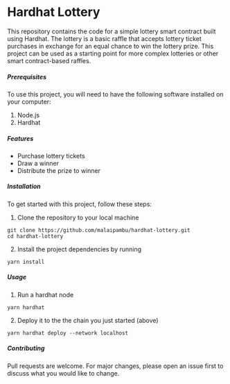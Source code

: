 # Hardhat Lottery

This repository contains the code for a simple lottery smart contract built using Hardhat. The lottery is a basic raffle that accepts lottery ticket purchases in exchange for an equal chance to win the lottery prize. This project can be used as a starting point for more complex lotteries or other smart contract-based raffles.

##### Prerequisites
To use this project, you will need to have the following software installed on your computer:

1. Node.js
2. Hardhat

##### Features
- Purchase lottery tickets
- Draw a winner
- Distribute the prize to winner

##### Installation
To get started with this project, follow these steps:

1. Clone the repository to your local machine
```
git clone https://github.com/malaipambu/hardhat-lottery.git
cd hardhat-lottery
```
2. Install the project dependencies by running 
```
yarn install
```

##### Usage

1. Run a hardhat node
```
yarn hardhat
```
2. Deploy it to the the chain you just started (above)
```
yarn hardhat deploy --network localhost
```


##### Contributing
Pull requests are welcome. For major changes, please open an issue first to discuss what you would like to change.


